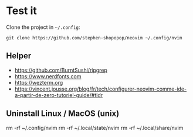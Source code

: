 # Test it

Clone the project in `~/.config`:

    git clone https://github.com/stephen-shopopop/neovim ~/.config/nvim

## Helper

- https://github.com/BurntSushi/ripgrep
- https://www.nerdfonts.com
- https://wezterm.org
- https://vincent.jousse.org/blog/fr/tech/configurer-neovim-comme-ide-a-partir-de-zero-tutoriel-guide/#tldr

## Uninstall Linux / MacOS (unix)

rm -rf ~/.config/nvim
rm -rf ~/.local/state/nvim
rm -rf ~/.local/share/nvim
